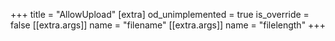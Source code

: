 +++
title = "AllowUpload"
[extra]
od_unimplemented = true
is_override = false
[[extra.args]]
name = "filename"
[[extra.args]]
name = "filelength"
+++
